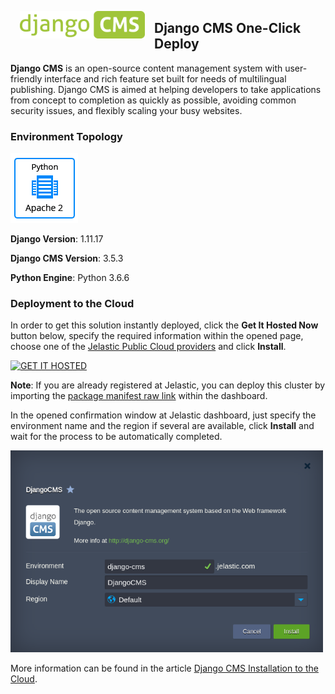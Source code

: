 <p align="left"> 
<img style="padding: 0 15px; float: left;" src="images/django-logo.png" width="200">
</p>

## Django CMS One-Click Deploy

**Django CMS** is an open-source content management system with user-friendly interface and rich feature set built for needs of multilingual publishing. Django CMS is aimed at helping developers to take applications from concept to completion as quickly as possible, avoiding common security issues, and flexibly scaling your busy websites.

### Environment Topology


![django-cms-environment-topology](images/djangocms-environment-topology.png) 

**Django Version**: 1.11.17 

**Django CMS Version**: 3.5.3

**Python Engine**: Python 3.6.6 


### Deployment to the Cloud

In order to get this solution instantly deployed, click the **Get It Hosted Now** button below, specify the required information within the opened page, choose one of the [Jelastic Public Cloud providers](https://jelastic.cloud) and click **Install**.

[![GET IT HOSTED](https://raw.githubusercontent.com/jelastic-jps/jpswiki/master/images/getithosted.png)](https://jelastic.com/install-application/?manifest=https://raw.githubusercontent.com/jelastic-jps/django-cms/master/manifest.jps)

**Note**: If you are already registered at Jelastic, you can deploy this cluster by importing the [package manifest raw link](https://raw.githubusercontent.com/jelastic-jps/django-cms/master/manifest.jps) within the dashboard.

In the opened confirmation window at Jelastic dashboard, just specify the environment name and the region if several are available, click **Install** and wait for the process to be automatically completed.

<p align="left"> 
<img src="images/install.png" width="500">
</p>

More information can be found in the article [Django CMS Installation to the Cloud](https://jelastic.com/blog/django-cms-installation-python-cloud-hosting).